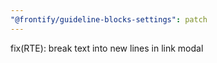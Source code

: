 ```yaml
---
"@frontify/guideline-blocks-settings": patch
---
```


fix(RTE): break text into new lines in link modal
